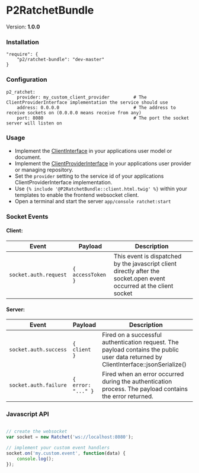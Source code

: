 P2RatchetBundle
===============

Version: **1.0.0**


### Installation

    "require": {
        "p2/ratchet-bundle": "dev-master"
    }

### Configuration

    p2_ratchet:
        provider: my_custom_client_provider         # The ClientProviderInterface implementation the service should use
        address: 0.0.0.0                            # The address to receive sockets on (0.0.0.0 means receive from any)
        port: 8080                                  # The port the socket server will listen on

### Usage

* Implement the [ClientInterface](Socket/ClientInterface.php) in your applications user model or document.
* Implement the [ClientProviderInterface](Socket/ClientProviderInterface.php) in your applications user provider or managing repository.
* Set the `provider` setting to the service id of your applications ClientProviderInterface implementation.
* Use `{% include '@P2RatchetBundle::client.html.twig' %}` within your templates to enable the frontend websocket client.
* Open a terminal and start the server `app/console ratchet:start`

### Socket Events

#### Client:
| Event                 | Payload            | Description           |
| --------------------- | ------------------ | ----------------------|
| `socket.auth.request` | `{ accessToken }`  | This event is dispatched by the javascript client directly after the socket.open event occurred at the client socket |

#### Server:
| Event                 | Payload            | Description           |
| --------------------- | ------------------ | ----------------------|
| `socket.auth.success` | `{ client }`       | Fired on a successful authentication request. The payload contains the public user data returned by ClientInterface::jsonSerialize() |
| `socket.auth.failure` | `{ error: "..." }` | Fired when an error occurred during the authentication process. The payload contains the error returned. |


### Javascript API

```javascript

// create the websocket
var socket = new Ratchet('ws://localhost:8080');

// implement your custom event handlers
socket.on('my.custom.event', function(data) {
    console.log();
});

```